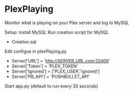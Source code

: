 # PlexPlaying
Monitor what is playing on your Plex server and log to MySQL

Setup:
Install MySQL
Run creation script for MySQL
  - Creation.sql

Edit configue in plexPlaying.py
  - Server['URL'] = 'http://SERVER_URL.com:32400'
  - Server['Token'] = 'PLEX_TOKEN'
  - Server['Ignored'] = ['PLEX_USER','ignored']
  - Server['PB_API'] = 'PUSHBULLET_API'

Start app.py (default to run every 30 seconds)
